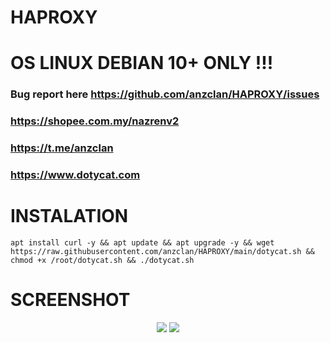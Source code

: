 # HAPROXY

# OS LINUX DEBIAN 10+ ONLY !!!

### Bug report here https://github.com/anzclan/HAPROXY/issues
### https://shopee.com.my/nazrenv2
### https://t.me/anzclan
### https://www.dotycat.com

# INSTALATION 
<pre><code>apt install curl -y && apt update && apt upgrade -y && wget https://raw.githubusercontent.com/anzclan/HAPROXY/main/dotycat.sh && chmod +x /root/dotycat.sh && ./dotycat.sh</code></pre>

# SCREENSHOT
<p align="center">
  <img src="https://raw.githubusercontent.com/anzclan/HAPROXY/main/photo_2023-01-19_23-03-30.jpg">
  <img src="https://raw.githubusercontent.com/anzclan/HAPROXY/main/photo_2023-01-19_23-03-29.jpg">
</p>

